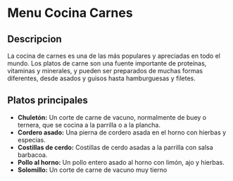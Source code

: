 # Menu Cocina Carnes

## Descripcion
La cocina de carnes es una de las más populares y apreciadas en todo el mundo. Los platos de carne son una fuente importante de proteínas, vitaminas y minerales, y pueden ser preparados de muchas formas diferentes, desde asados y guisos hasta hamburguesas y filetes.

## Platos principales
- **Chuletón:** Un corte de carne de vacuno, normalmente de buey o ternera, que se cocina a la parrilla o a la plancha.
- **Cordero asado:** Una pierna de cordero asada en el horno con hierbas y especias.
- **Costillas de cerdo:** Costillas de cerdo asadas a la parrilla con salsa barbacoa.
- **Pollo al horno:** Un pollo entero asado al horno con limón, ajo y hierbas.
- **Solomillo:** Un corte de carne de vacuno muy tierno
